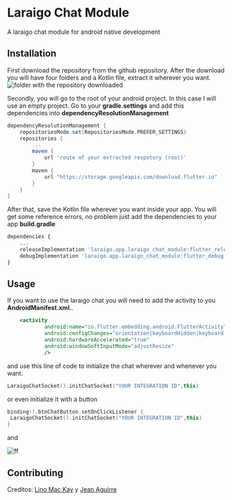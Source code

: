 # Laraigo Chat Module

A laraigo chat module for android native development

## Installation

First download the repository from the github repository. After the download you will have four folders and a Kotlin file, extract it wherever you want.
![folder with the repository downloaded](https://media.discordapp.net/attachments/593247279196930049/1087745810181136404/image.png)

Secondly, you will go to the root of your android project. In this case I will use an empty project. Go to your **gradle.settings** and add this dependencies into **dependencyResolutionManagement**
```gradle
dependencyResolutionManagement {
    repositoriesMode.set(RepositoriesMode.PREFER_SETTINGS)
    repositories {
        ...
        maven {
            url 'route of your extracted respotory (root)'
        }
        maven {
            url "https://storage.googleapis.com/download.flutter.io"
        }
    }
}
```
After that, save the Kotlin file wherever you want inside your app. You will get some reference errors, no problem just add the dependencies to your app **build.gradle**

```python
dependencies {
    ...
    releaseImplementation 'laraigo.app.laraigo_chat_module:flutter_release:1.0'
    debugImplementation 'laraigo.app.laraigo_chat_module:flutter_debug:1.0'
}

```
## Usage
If you want to use the laraigo chat you will need to add the activity to you **AndroidManifest.xml.**.

```xml
    <activity
            android:name="io.flutter.embedding.android.FlutterActivity"
            android:configChanges="orientation|keyboardHidden|keyboard|screenSize|locale|layoutDirection|fontScale|screenLayout|density|uiMode"
            android:hardwareAccelerated="true"
            android:windowSoftInputMode="adjustResize"
            />
```
and use this line of code to initialize the chat wherever and whenever you want.


```kotlin
LaraigoChatSocket().initChatSocket("YOUR INTEGRATION ID",this)
```

or even initialize it with a button
```kotlin
binding!!.btnChatButton.setOnClickListener {
 LaraigoChatSocket().initChatSocket("YOUR INTEGRATION ID",this)
}
```
and

![ff](https://media.discordapp.net/attachments/593247279196930049/1087752300124196954/image.png)
## Contributing

Creditos: [Lino Mac Kay](https://github.com/LinoMacKay) y [Jean Aguirre](https://github.com/jeanmarko2703)


